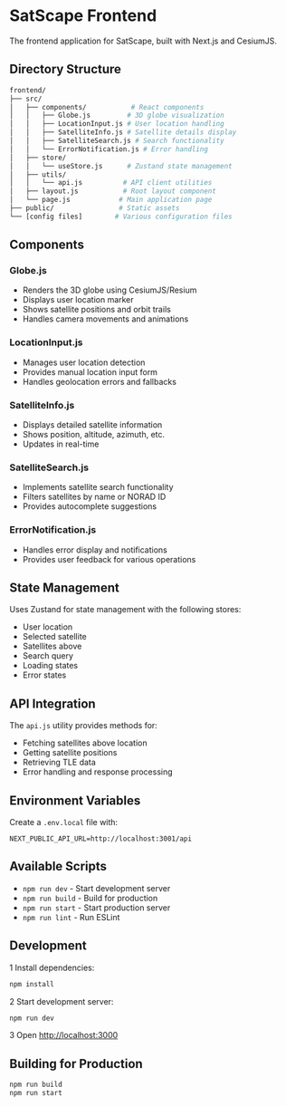 # SatScape Frontend

The frontend application for SatScape, built with Next.js and CesiumJS.

## Directory Structure

```bash
frontend/
├── src/
│   ├── components/           # React components
│   │   ├── Globe.js         # 3D globe visualization
│   │   ├── LocationInput.js # User location handling
│   │   ├── SatelliteInfo.js # Satellite details display
│   │   ├── SatelliteSearch.js # Search functionality
│   │   └── ErrorNotification.js # Error handling
│   ├── store/
│   │   └── useStore.js      # Zustand state management
│   ├── utils/
│   │   └── api.js          # API client utilities
│   ├── layout.js           # Root layout component
│   └── page.js            # Main application page
├── public/                # Static assets
└── [config files]        # Various configuration files
```

## Components

### Globe.js

- Renders the 3D globe using CesiumJS/Resium
- Displays user location marker
- Shows satellite positions and orbit trails
- Handles camera movements and animations

### LocationInput.js

- Manages user location detection
- Provides manual location input form
- Handles geolocation errors and fallbacks

### SatelliteInfo.js

- Displays detailed satellite information
- Shows position, altitude, azimuth, etc.
- Updates in real-time

### SatelliteSearch.js

- Implements satellite search functionality
- Filters satellites by name or NORAD ID
- Provides autocomplete suggestions

### ErrorNotification.js

- Handles error display and notifications
- Provides user feedback for various operations

## State Management

Uses Zustand for state management with the following stores:

- User location
- Selected satellite
- Satellites above
- Search query
- Loading states
- Error states

## API Integration

The `api.js` utility provides methods for:

- Fetching satellites above location
- Getting satellite positions
- Retrieving TLE data
- Error handling and response processing

## Environment Variables

Create a `.env.local` file with:

```env
NEXT_PUBLIC_API_URL=http://localhost:3001/api
```

## Available Scripts

- `npm run dev` - Start development server
- `npm run build` - Build for production
- `npm run start` - Start production server
- `npm run lint` - Run ESLint

## Development

1 Install dependencies:

```bash
npm install
```

2 Start development server:

```bash
npm run dev
```

3 Open <http://localhost:3000>

## Building for Production

```bash
npm run build
npm run start
```
